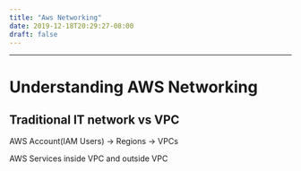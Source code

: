 ```yaml
---
title: "Aws Networking"
date: 2019-12-18T20:29:27-08:00
draft: false
---
```


- - - 
# Understanding AWS Networking
## Traditional IT network vs VPC

AWS Account(IAM Users) -> Regions -> VPCs

AWS Services inside VPC and outside VPC

